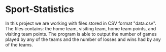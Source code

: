 # Sport-Statistics

In this project we are working with files stored in CSV format "data.csv". The files contains: the home team, visiting team, home team points, and visiting team points.
The program is able to output the number of games played by any of the teams and the number of losses and wins had by any of the teams.
